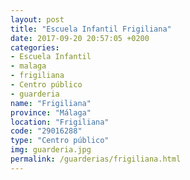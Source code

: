 ```yaml
---
layout: post
title: "Escuela Infantil Frigiliana"
date: 2017-09-20 20:57:05 +0200
categories:
- Escuela Infantil
- malaga
- frigiliana
- Centro público
- guarderia
name: "Frigiliana"
province: "Málaga"
location: "Frigiliana"
code: "29016288"
type: "Centro público"
img: guarderia.jpg
permalink: /guarderias/frigiliana.html
---
```

